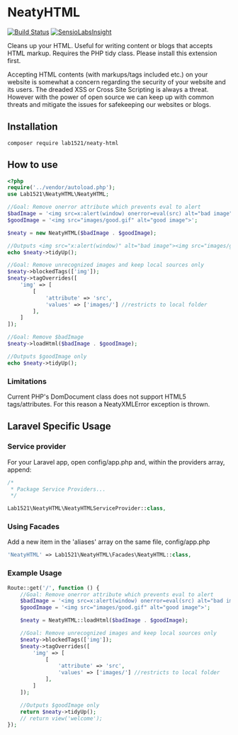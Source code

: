 # NeatyHTML

[![Build Status](https://travis-ci.org/lab1521/NeatyHTML.svg?branch=master)](https://travis-ci.org/lab1521/NeatyHTML)
[![SensioLabsInsight](https://insight.sensiolabs.com/projects/ed413d25-656d-48df-a607-58bf0f513049/mini.png)](https://insight.sensiolabs.com/projects/ed413d25-656d-48df-a607-58bf0f513049)

Cleans up your HTML. Useful for writing content or blogs that accepts HTML markup. Requires the PHP tidy class. Please install this extension first.

Accepting HTML contents (with markups/tags included etc.) on your website is somewhat a concern regarding the security of your website and its users. The dreaded XSS or Cross Site Scripting is always a threat. However with the power of open source we can keep up with common threats and mitigate the issues for safekeeping our websites or blogs.


## Installation
```
composer require lab1521/neaty-html
```

## How to use

```php
<?php
require('../vendor/autoload.php');
use Lab1521\NeatyHTML\NeatyHTML;

//Goal: Remove onerror attribute which prevents eval to alert
$badImage = '<img src=x:alert(window) onerror=eval(src) alt="bad image">';
$goodImage = '<img src="images/good.gif" alt="good image">';

$neaty = new NeatyHTML($badImage . $goodImage);

//Outputs <img src="x:alert(window)" alt="bad image"><img src="images/good.gif" alt="good image">
echo $neaty->tidyUp();

//Goal: Remove unrecognized images and keep local sources only
$neaty->blockedTags(['img']);
$neaty->tagOverrides([
    'img' => [
        [
            'attribute' => 'src',
            'values' => ['images/'] //restricts to local folder
        ],
    ]
]);

//Goal: Remove $badImage
$neaty->loadHtml($badImage . $goodImage);

//Outputs $goodImage only
echo $neaty->tidyUp();
```

### Limitations

Current PHP's DomDocument class does not support HTML5 tags/attributes. For this reason a NeatyXMLError exception is thrown.

## Laravel Specific Usage
### Service provider
For your Laravel app, open config/app.php and, within the providers array, append:

```php
/*
 * Package Service Providers...
 */

Lab1521\NeatyHTML\NeatyHTMLServiceProvider::class,
```

### Using Facades
Add a new item in the 'aliases' array on the same file, config/app.php
```php
'NeatyHTML' => Lab1521\NeatyHTML\Facades\NeatyHTML::class,
```

### Example Usage
```php
Route::get('/', function () {
    //Goal: Remove onerror attribute which prevents eval to alert
    $badImage = '<img src=x:alert(window) onerror=eval(src) alt="bad image">';
    $goodImage = '<img src="images/good.gif" alt="good image">';

    $neaty = NeatyHTML::loadHtml($badImage . $goodImage);

    //Goal: Remove unrecognized images and keep local sources only
    $neaty->blockedTags(['img']);
    $neaty->tagOverrides([
        'img' => [
            [
                'attribute' => 'src',
                'values' => ['images/'] //restricts to local folder
            ],
        ]
    ]);

    //Outputs $goodImage only
    return $neaty->tidyUp();
    // return view('welcome');
});
```
